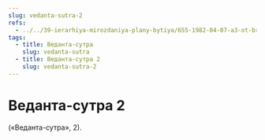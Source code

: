 ```yaml
---
slug: vedanta-sutra-2
refs:
  - ../../39-ierarhiya-mirozdaniya-plany-bytiya/655-1982-04-07-a3-ot-brahmana-k-radha-dasyam.md
tags:
  - title: Веданта-сутра
    slug: vedanta-sutra
  - title: Веданта-сутра 2
    slug: vedanta-sutra-2
---
```


# Веданта-сутра 2

(«Веданта-сутра», 2).
